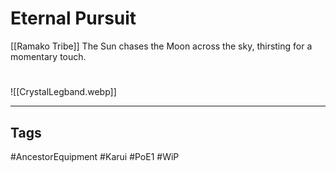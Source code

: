 # Eternal Pursuit
[[Ramako Tribe]]
The Sun chases the Moon across the sky, thirsting for a momentary touch.

#
![[CrystalLegband.webp]]

---
## Tags
#AncestorEquipment
#Karui
#PoE1 
#WiP 